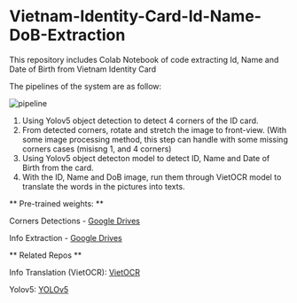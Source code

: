 # Vietnam-Identity-Card-Id-Name-DoB-Extraction
This repository includes Colab Notebook of code extracting Id, Name and Date of Birth from Vietnam Identity Card

The pipelines of the system are as follow:

![pipeline](https://github.com/user-attachments/assets/f5196157-720a-48c1-9909-bc1142acd494)

1. Using Yolov5 object detection to detect 4 corners of the ID card.
2. From detected corners, rotate and stretch the image to front-view. (With some image processing method, this step can handle with some missing corners cases (misisng 1, and 4 corners)
4. Using Yolov5 object detecton model to detect ID, Name and Date of Birth from the card.
5. With the ID, Name and DoB image, run them through VietOCR model to translate the words in the pictures into texts.

** Pre-trained weights: **

Corners Detections - [Google Drives](https://drive.google.com/file/d/177W9_fa-UWGEBM6RTntRAkg8e2G9B0Cm/view?usp=sharing)

Info Extraction - [Google Drives](https://drive.google.com/file/d/1T_o5weyCM3CmY_2mHP2bYty6mCjlnN9A/view?usp=sharing)

** Related Repos **

Info Translation (VietOCR): [VietOCR](https://github.com/pbcquoc/vietocr)

Yolov5: [YOLOv5](https://github.com/ultralytics/yolov5)

